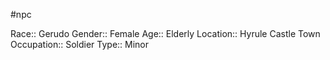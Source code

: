 #npc 

Race:: Gerudo
Gender:: Female
Age:: Elderly
Location:: Hyrule Castle Town
Occupation:: Soldier
Type:: Minor
